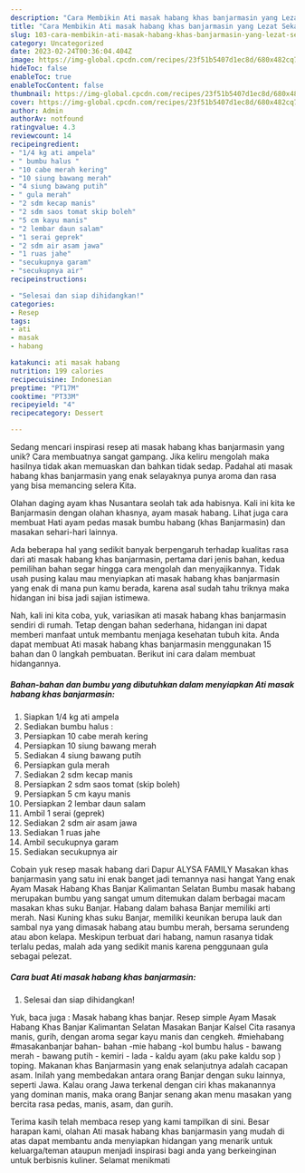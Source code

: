 ```yaml
---
description: "Cara Membikin Ati masak habang khas banjarmasin yang Lezat Sekali"
title: "Cara Membikin Ati masak habang khas banjarmasin yang Lezat Sekali"
slug: 103-cara-membikin-ati-masak-habang-khas-banjarmasin-yang-lezat-sekali
category: Uncategorized
date: 2023-02-24T00:36:04.404Z
image: https://img-global.cpcdn.com/recipes/23f51b5407d1ec8d/680x482cq70/ati-masak-habang-khas-banjarmasin-foto-resep-utama.jpg
hideToc: false
enableToc: true
enableTocContent: false
thumbnail: https://img-global.cpcdn.com/recipes/23f51b5407d1ec8d/680x482cq70/ati-masak-habang-khas-banjarmasin-foto-resep-utama.jpg
cover: https://img-global.cpcdn.com/recipes/23f51b5407d1ec8d/680x482cq70/ati-masak-habang-khas-banjarmasin-foto-resep-utama.jpg
author: Admin
authorAv: notfound
ratingvalue: 4.3
reviewcount: 14
recipeingredient:
- "1/4 kg ati ampela"
- " bumbu halus "
- "10 cabe merah kering"
- "10 siung bawang merah"
- "4 siung bawang putih"
- " gula merah"
- "2 sdm kecap manis"
- "2 sdm saos tomat skip boleh"
- "5 cm kayu manis"
- "2 lembar daun salam"
- "1 serai geprek"
- "2 sdm air asam jawa"
- "1 ruas jahe"
- "secukupnya garam"
- "secukupnya air"
recipeinstructions:

- "Selesai dan siap dihidangkan!"
categories:
- Resep
tags:
- ati
- masak
- habang

katakunci: ati masak habang 
nutrition: 199 calories
recipecuisine: Indonesian
preptime: "PT17M"
cooktime: "PT33M"
recipeyield: "4"
recipecategory: Dessert

---
```





Sedang mencari inspirasi resep ati masak habang khas banjarmasin yang unik? Cara membuatnya sangat gampang. Jika keliru mengolah maka hasilnya tidak akan memuaskan dan bahkan tidak sedap. Padahal ati masak habang khas banjarmasin yang enak selayaknya punya aroma dan rasa yang bisa memancing selera Kita.





Olahan daging ayam khas Nusantara seolah tak ada habisnya. Kali ini kita ke Banjarmasin dengan olahan khasnya, ayam masak habang. Lihat juga cara membuat Hati ayam pedas masak bumbu habang (khas Banjarmasin) dan masakan sehari-hari lainnya.

Ada beberapa hal yang sedikit banyak berpengaruh terhadap kualitas rasa dari ati masak habang khas banjarmasin, pertama dari jenis bahan, kedua pemilihan bahan segar hingga cara mengolah dan menyajikannya. Tidak usah pusing kalau mau menyiapkan ati masak habang khas banjarmasin yang enak di mana pun kamu berada, karena asal sudah tahu triknya maka hidangan ini bisa jadi sajian istimewa.






Nah, kali ini kita coba, yuk, variasikan ati masak habang khas banjarmasin sendiri di rumah. Tetap dengan bahan sederhana, hidangan ini dapat memberi manfaat untuk membantu menjaga kesehatan tubuh kita. Anda dapat membuat Ati masak habang khas banjarmasin menggunakan 15 bahan dan 0 langkah pembuatan. Berikut ini cara dalam membuat hidangannya.

<!--inarticleads1-->

##### Bahan-bahan dan bumbu yang dibutuhkan dalam menyiapkan Ati masak habang khas banjarmasin:

1. Siapkan 1/4 kg ati ampela
1. Sediakan  bumbu halus :
1. Persiapkan 10 cabe merah kering
1. Persiapkan 10 siung bawang merah
1. Sediakan 4 siung bawang putih
1. Persiapkan  gula merah
1. Sediakan 2 sdm kecap manis
1. Persiapkan 2 sdm saos tomat (skip boleh)
1. Persiapkan 5 cm kayu manis
1. Persiapkan 2 lembar daun salam
1. Ambil 1 serai (geprek)
1. Sediakan 2 sdm air asam jawa
1. Sediakan 1 ruas jahe
1. Ambil secukupnya garam
1. Sediakan secukupnya air


Cobain yuk resep masak habang dari Dapur ALYSA FAMILY Masakan khas banjarmasin yang satu ini enak banget jadi temannya nasi hangat Yang enak Ayam Masak Habang Khas Banjar Kalimantan Selatan Bumbu masak habang merupakan bumbu yang sangat umum ditemukan dalam berbagai macam masakan khas suku Banjar. Habang dalam bahasa Banjar memiliki arti merah. Nasi Kuning khas suku Banjar, memiliki keunikan berupa lauk dan sambal nya yang dimasak habang­ atau bumbu merah, bersama serundeng atau abon kelapa. Meskipun terbuat dari habang, namun rasanya tidak terlalu pedas, malah ada yang sedikit manis karena penggunaan gula sebagai pelezat. 

<!--inarticleads2-->

##### Cara buat Ati masak habang khas banjarmasin:


1. Selesai dan siap dihidangkan!

Yuk, baca juga : Masak habang khas banjar. Resep simple Ayam Masak Habang Khas Banjar Kalimantan Selatan Masakan Banjar Kalsel Cita rasanya manis, gurih, dengan aroma segar kayu manis dan cengkeh. #miehabang #masakanbanjar bahan- bahan -mie habang -kol bumbu halus - bawang merah - bawang putih - kemiri - lada - kaldu ayam (aku pake kaldu sop ) toping. Makanan khas Banjarmasin yang enak selanjutnya adalah cacapan asam. Inilah yang membedakan antara orang Banjar dengan suku lainnya, seperti Jawa. Kalau orang Jawa terkenal dengan ciri khas makanannya yang dominan manis, maka orang Banjar senang akan menu masakan yang bercita rasa pedas, manis, asam, dan gurih. 

Terima kasih telah membaca resep yang kami tampilkan di sini. Besar harapan kami, olahan Ati masak habang khas banjarmasin yang mudah di atas dapat membantu anda menyiapkan hidangan yang menarik untuk keluarga/teman ataupun menjadi inspirasi bagi anda yang berkeinginan untuk berbisnis kuliner. Selamat menikmati
